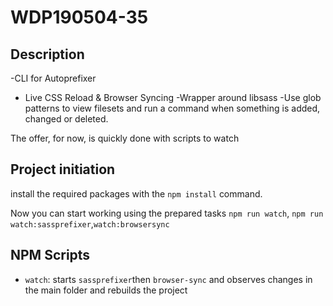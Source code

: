 # WDP190504-35

## Description

-CLI for Autoprefixer

- Live CSS Reload & Browser Syncing
  -Wrapper around libsass
  -Use glob patterns to view filesets and run a command when something is added, changed or deleted.

The offer, for now, is quickly done with scripts to watch

## Project initiation

install the required packages with the `npm install` command.

Now you can start working using the prepared tasks `npm run watch`, `npm run watch:sassprefixer`,`watch:browsersync`

## NPM Scripts

- `watch`: starts `sassprefixer`then `browser-sync` and observes changes in the main folder and rebuilds the project
